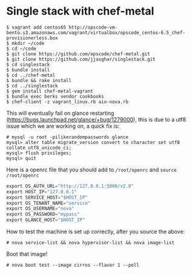 # Single stack with chef-metal

```shell
$ vagrant add centos65 http://opscode-vm-bento.s3.amazonaws.com/vagrant/virtualbox/opscode_centos-6.5_chef-provisionerless.box
$ mkdir ~/code
$ cd ~/code
$ git clone https://github.com/opscode/chef-metal.git
$ git clone https://github.com/jjasghar/singlestack.git
$ cd singlestack
$ bundle install
$ cd ../chef-metal
$ bundle && rake install
$ cd ../singlestack
$ gem install chef-metal-vagrant
$ bundle exec berks vendor cookbooks
$ chef-client -z vagrant_linux.rb aio-nova.rb
```

This will eventually fail on glance restarting (https://bugs.launchpad.net/glance/+bug/1279000), this is due to a utf8 issue which we are working on, a quick fix is:
```shell
# mysql -u root -pilikerandompasswords glance
mysql> alter table migrate_version convert to character set utf8 collate utf8_unicode_ci;
mysql> flush privileges;
mysql> quit
```

Here is a openrc file that you should add to `/root/openrc` and `source /root/openrc`
```python
export OS_AUTH_URL="http://127.0.0.1:5000/v2.0"
export HOST_IP="127.0.0.1"
export SERVICE_HOST="$HOST_IP"
export OS_TENANT_NAME="service"
export OS_USERNAME="nova"
export OS_PASSWORD="mypass"
export GLANCE_HOST="$HOST_IP"
```

How to test the machine is set up correctly, after you source the above:
```shell
# nova service-list && nova hypervisor-list && nova image-list
```

Boot that image!
```shell
# nova boot test --image cirros --flavor 1 --poll
```
